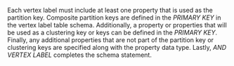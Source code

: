 Each vertex label must include at least one property that is used as the partition key. Composite partition keys are defined in the _PRIMARY KEY_ in the vertex label table schema. Additionally, a property or properties that will be used as a clustering key or keys can be defined in the _PRIMARY KEY_. Finally, any additional properties that are not part of the partition key or clustering keys are specified along with the property data type. Lastly, _AND VERTEX LABEL_ completes the schema statement.
